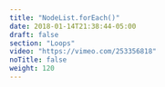 ```yaml
---
title: "NodeList.forEach()"
date: 2018-01-14T21:38:44-05:00
draft: false
section: "Loops"
video: "https://vimeo.com/253356818"
noTitle: false
weight: 120
---
```


